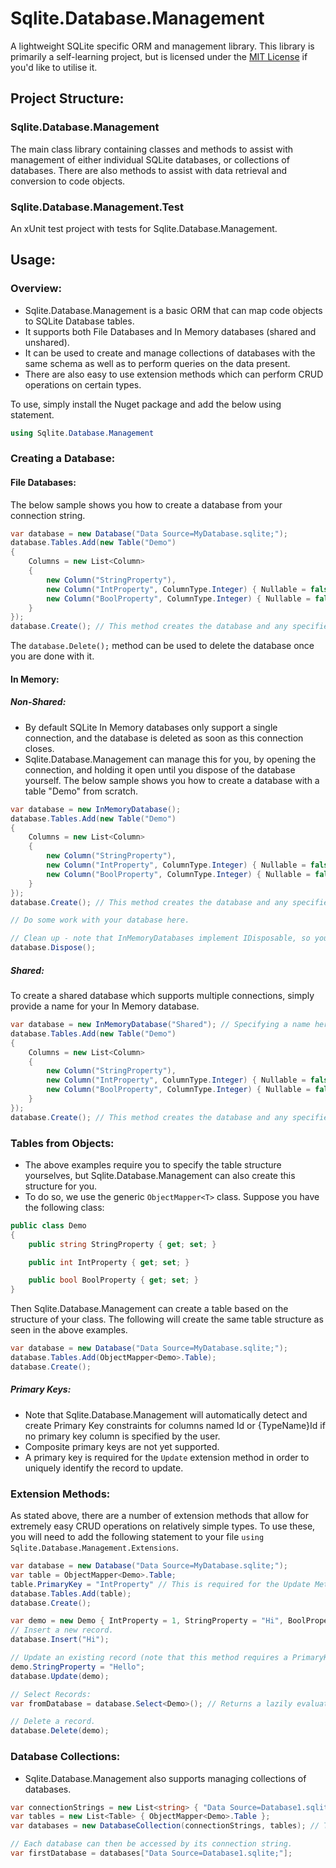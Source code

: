 # Sqlite.Database.Management
A lightweight SQLite specific ORM and management library.
This library is primarily a self-learning project, but is licensed under the [MIT License](https://github.com/JustinWilkinson/Sqlite.Database.Management/blob/master/LICENSE) if you'd like to utilise it.

## Project Structure:
### Sqlite.Database.Management
The main class library containing classes and methods to assist with management of either individual SQLite databases, or collections of databases.
There are also methods to assist with data retrieval and conversion to code objects.

### Sqlite.Database.Management.Test
An xUnit test project with tests for Sqlite.Database.Management.

## Usage:
### Overview:
* Sqlite.Database.Management is a basic ORM that can map code objects to SQLite Database tables.
* It supports both File Databases and In Memory databases (shared and unshared).
* It can be used to create and manage collections of databases with the same schema as well as to perform queries on the data present.
* There are also easy to use extension methods which can perform CRUD operations on certain types.

To use, simply install the Nuget package and add the below using statement.
```C#
using Sqlite.Database.Management
```

### Creating a Database:
#### File Databases:
The below sample shows you how to create a database from your connection string.
```C#
var database = new Database("Data Source=MyDatabase.sqlite;");
database.Tables.Add(new Table("Demo") 
{ 
    Columns = new List<Column>
    {
        new Column("StringProperty"),
        new Column("IntProperty", ColumnType.Integer) { Nullable = false },
        new Column("BoolProperty", ColumnType.Integer) { Nullable = false, CheckExpression = "IN (0, 1)" }
    }
});
database.Create(); // This method creates the database and any specified prior to calling this method.
```
The `database.Delete();` method can be used to delete the database once you are done with it.


#### In Memory:
##### Non-Shared:
* By default SQLite In Memory databases only support a single connection, and the database is deleted as soon as this connection closes.
* Sqlite.Database.Management can manage this for you, by opening the connection, and holding it open until you dispose of the database yourself.
The below sample shows you how to create a database with a table "Demo" from scratch.
```C#
var database = new InMemoryDatabase();
database.Tables.Add(new Table("Demo") 
{ 
    Columns = new List<Column>
    {
        new Column("StringProperty"),
        new Column("IntProperty", ColumnType.Integer) { Nullable = false },
        new Column("BoolProperty", ColumnType.Integer) { Nullable = false, CheckExpression = "IN (0, 1)" }
    }
});
database.Create(); // This method creates the database and any specified prior to calling this method.

// Do some work with your database here.

// Clean up - note that InMemoryDatabases implement IDisposable, so you can also simply use a using statement.
database.Dispose();
```

##### Shared:
To create a shared database which supports multiple connections, simply provide a name for your In Memory database.
```C#
var database = new InMemoryDatabase("Shared"); // Specifying a name here allows for multiple connections to the In Memory Database.
database.Tables.Add(new Table("Demo") 
{ 
    Columns = new List<Column>
    {
        new Column("StringProperty"),
        new Column("IntProperty", ColumnType.Integer) { Nullable = false },
        new Column("BoolProperty", ColumnType.Integer) { Nullable = false, CheckExpression = "IN (0, 1)" }
    }
});
database.Create(); // This method creates the database and any specified prior to calling this method.
```

### Tables from Objects:
* The above examples require you to specify the table structure yourselves, but Sqlite.Database.Management can also create this structure for you.
* To do so, we use the generic `ObjectMapper<T>` class.
Suppose you have the following class:
```C#
public class Demo
{
    public string StringProperty { get; set; }

    public int IntProperty { get; set; }

    public bool BoolProperty { get; set; }
}
```
Then Sqlite.Database.Management can create a table based on the structure of your class. The following will create the same table structure as seen in the above examples.
```C#
var database = new Database("Data Source=MyDatabase.sqlite;");
database.Tables.Add(ObjectMapper<Demo>.Table);
database.Create();
```

##### Primary Keys:
* Note that Sqlite.Database.Management will automatically detect and create Primary Key constraints for columns named Id or {TypeName}Id if no primary key column is specified by the user.
* Composite primary keys are not yet supported.
* A primary key is required for the `Update` extension method in order to uniquely identify the record to update.

### Extension Methods:
As stated above, there are a number of extension methods that allow for extremely easy CRUD operations on relatively simple types.
To use these, you will need to add the following statement to your file `using Sqlite.Database.Management.Extensions`.
```C#
var database = new Database("Data Source=MyDatabase.sqlite;");
var table = ObjectMapper<Demo>.Table;
table.PrimaryKey = "IntProperty" // This is required for the Update Method.
database.Tables.Add(table);
database.Create();

var demo = new Demo { IntProperty = 1, StringProperty = "Hi", BoolProperty = false };
// Insert a new record.
database.Insert("Hi");

// Update an existing record (note that this method requires a PrimaryKey to be specified).
demo.StringProperty = "Hello";
database.Update(demo);

// Select Records:
var fromDatabase = database.Select<Demo>(); // Returns a lazily evaluated IEnumerable of Demo objects.

// Delete a record.
database.Delete(demo);
```

### Database Collections:
* Sqlite.Database.Management also supports managing collections of databases.
```C#
var connectionStrings = new List<string> { "Data Source=Database1.sqlite;", "Data Source=Database2.sqlite;" , "Data Source=Database3.sqlite;"  };
var tables = new List<Table> { ObjectMapper<Demo>.Table };
var databases = new DatabaseCollection(connectionStrings, tables); // This will create all three databases and the specified tables in them.

// Each database can then be accessed by its connection string.
var firstDatabase = databases["Data Source=Database1.sqlite;"];
```